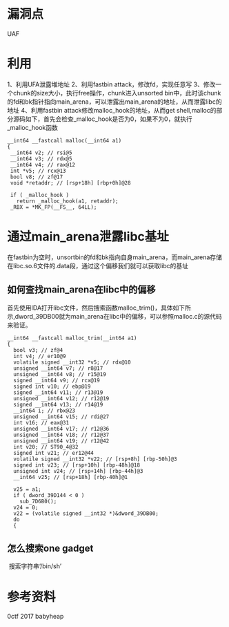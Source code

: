 # 漏洞点
 UAF

# 利用
  1、利用UFA泄露堆地址
  2、利用fastbin attack，修改fd，实现任意写
  3、修改一个chunk的size大小，执行free操作，chunk进入unsorted bin中，此时该chunk的fd和bk指针指向main_arena，可以泄露出main_arena的地址，从而泄露libc的地址
  4、利用fastbin attack修改malloc_hook的地址，从而get shell,malloc的部分源码如下，首先会检查_malloc_hook是否为0，如果不为0，就执行_malloc_hook函数
 ```
 __int64 __fastcall malloc(__int64 a1)
{
  __int64 v2; // rsi@5
  __int64 v3; // rdx@5
  __int64 v4; // rax@12
  int *v5; // rcx@13
  bool v8; // zf@17
  void *retaddr; // [rsp+18h] [rbp+0h]@28

  if ( _malloc_hook )
    return _malloc_hook(a1, retaddr);
  _RBX = *MK_FP(__FS__, 64LL);
 ```

# 通过main_arena泄露libc基址
在fastbin为空时，unsortbin的fd和bk指向自身main_arena，而main_arena存储在libc.so.6文件的.data段，通过这个偏移我们就可以获取libc的基址
## 如何查找main_arena在libc中的偏移
首先使用IDA打开libc文件，然后搜索函数malloc_trim()，具体如下所示,dword_39DB00就为main_arena在libc中的偏移，可以参照malloc.c的源代码来验证。
```
__int64 __fastcall malloc_trim(__int64 a1)
{
  bool v3; // zf@4
  int v4; // er10@9
  volatile signed __int32 *v5; // rdx@10
  unsigned __int64 v7; // r8@17
  unsigned __int64 v8; // r15@19
  signed __int64 v9; // rcx@19
  signed int v10; // ebp@19
  signed __int64 v11; // r13@19
  unsigned __int64 v12; // r12@19
  signed __int64 v13; // r14@19
  __int64 i; // rbx@23
  unsigned __int64 v15; // rdi@27
  int v16; // eax@31
  unsigned __int64 v17; // r12@36
  unsigned __int64 v18; // r12@37
  unsigned __int64 v19; // r12@42
  int v20; // ST90_4@32
  signed int v21; // er12@44
  volatile signed __int32 *v22; // [rsp+8h] [rbp-50h]@3
  signed int v23; // [rsp+10h] [rbp-48h]@18
  unsigned int v24; // [rsp+14h] [rbp-44h]@3
  __int64 v25; // [rsp+18h] [rbp-40h]@1

  v25 = a1;
  if ( dword_39D144 < 0 )
    sub_7D6B0();
  v24 = 0;
  v22 = (volatile signed __int32 *)&dword_39DB00;
  do
  {
```

## 怎么搜索one gadget
  搜索字符串‘/bin/sh’

# 参考资料
0ctf 2017 babyheap
